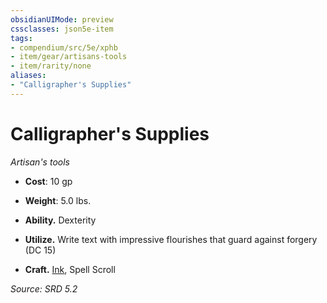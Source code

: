 ```yaml
---
obsidianUIMode: preview
cssclasses: json5e-item
tags:
- compendium/src/5e/xphb
- item/gear/artisans-tools
- item/rarity/none
aliases: 
- "Calligrapher's Supplies"
---
```

# Calligrapher's Supplies
*Artisan's tools*  

- **Cost**: 10 gp
- **Weight**: 5.0 lbs.

- **Ability.** Dexterity  
- **Utilize.** Write text with impressive flourishes that guard against forgery (DC 15)  
- **Craft.** [Ink](compendium/items/ink-xphb.md), Spell Scroll  

*Source: SRD 5.2*